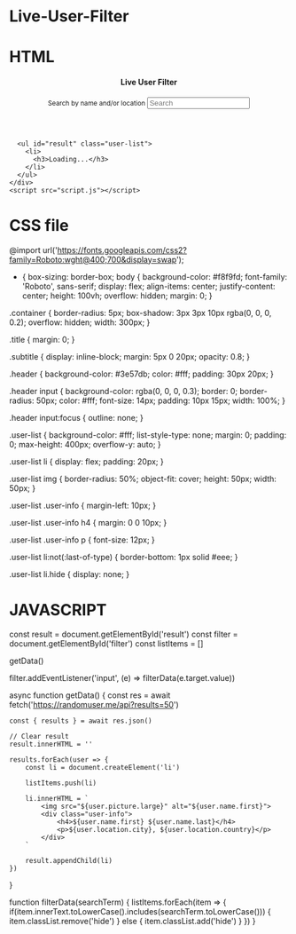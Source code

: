 # Live-User-Filter
# HTML 
<!DOCTYPE html>
<html lang="en">
  <head>
    <meta charset="UTF-8" />
    <meta name="viewport" content="width=device-width, initial-scale=1.0" />
    <link rel="stylesheet" href="style.css" />
    <title>Live User Filter</title>
  </head>
  <body>
    <div class="container">
      <header class="header">
        <h4 class="title">Live User Filter</h4>
        <small class="subtitle">Search by name and/or location</small>
        <input type="text" id="filter" placeholder="Search">
      </header>

      <ul id="result" class="user-list">
        <li>
          <h3>Loading...</h3>
        </li>
      </ul>
    </div>
    <script src="script.js"></script>
  </body>
</html>

# CSS file


@import url('https://fonts.googleapis.com/css2?family=Roboto:wght@400;700&display=swap');
* {
  box-sizing: border-box;
  body {
  background-color: #f8f9fd;
  font-family: 'Roboto', sans-serif;
  display: flex;
  align-items: center;
  justify-content: center;
  height: 100vh;
  overflow: hidden;
  margin: 0;
}

.container {
  border-radius: 5px;
  box-shadow: 3px 3px 10px rgba(0, 0, 0, 0.2);
  overflow: hidden;
  width: 300px;
}

.title {
  margin: 0;
}

.subtitle {
  display: inline-block;
  margin: 5px 0 20px;
  opacity: 0.8;
}

.header {
  background-color: #3e57db;
  color: #fff;
  padding: 30px 20px;
}

.header input {
  background-color: rgba(0, 0, 0, 0.3);
  border: 0;
  border-radius: 50px;
  color: #fff;
  font-size: 14px;
  padding: 10px 15px;
  width: 100%;
}

.header input:focus {
  outline: none;
}

.user-list {
  background-color: #fff;
  list-style-type: none;
  margin: 0;
  padding: 0;
  max-height: 400px;
  overflow-y: auto;
}

.user-list li {
  display: flex;
  padding: 20px;
}

.user-list img {
  border-radius: 50%;
  object-fit: cover;
  height: 50px;
  width: 50px;
}

.user-list .user-info {
  margin-left: 10px;
}

.user-list .user-info h4 {
  margin: 0 0 10px;
}

.user-list .user-info p {
  font-size: 12px;
}

.user-list li:not(:last-of-type) {
  border-bottom: 1px solid #eee;
}

.user-list li.hide {
  display: none;
}
# JAVASCRIPT


const result = document.getElementById('result')
const filter = document.getElementById('filter')
const listItems = []

getData()

filter.addEventListener('input', (e) => filterData(e.target.value))

async function getData() {
    const res = await fetch('https://randomuser.me/api?results=50')

    const { results } = await res.json()

    // Clear result
    result.innerHTML = ''

    results.forEach(user => {
        const li = document.createElement('li')

        listItems.push(li)

        li.innerHTML = `
            <img src="${user.picture.large}" alt="${user.name.first}">
            <div class="user-info">
                <h4>${user.name.first} ${user.name.last}</h4>
                <p>${user.location.city}, ${user.location.country}</p>
            </div>
        `

        result.appendChild(li)
    })
}

function filterData(searchTerm) {
    listItems.forEach(item => {
        if(item.innerText.toLowerCase().includes(searchTerm.toLowerCase())) {
            item.classList.remove('hide')
        } else {
            item.classList.add('hide')
        }
    })
}
